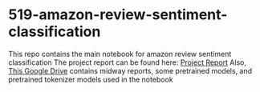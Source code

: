 # 519-amazon-review-sentiment-classification

This repo contains the main notebook for amazon review sentiment classification
The project report can be found here: [Project Report](https://docs.google.com/document/d/1eLxEszQMLBgc5bbpdkTMwQn7vSXnEFPa/edit?usp=sharing&ouid=104028823990075327242&rtpof=true&sd=true)
Also, [This Google Drive](https://drive.google.com/drive/folders/1k61pavFeuizfY7FAcVOArSYMj2UN_2SS?usp=sharing) contains midway reports, some pretrained models, and pretrained tokenizer models used in the notebook
